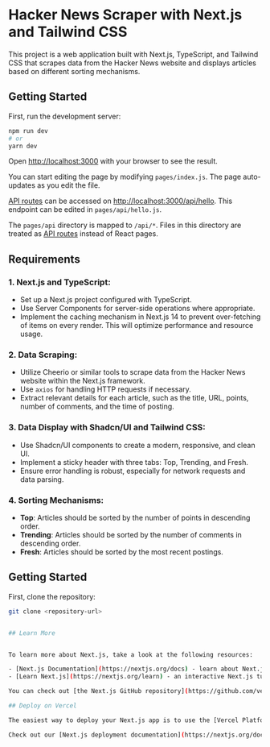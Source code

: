 # Hacker News Scraper with Next.js and Tailwind CSS

This project is a web application built with Next.js, TypeScript, and Tailwind CSS that scrapes data from the Hacker News website and displays articles based on different sorting mechanisms.

## Getting Started

First, run the development server:

```bash
npm run dev
# or
yarn dev
```

Open [http://localhost:3000](http://localhost:3000) with your browser to see the result.

You can start editing the page by modifying `pages/index.js`. The page auto-updates as you edit the file.

[API routes](https://nextjs.org/docs/api-routes/introduction) can be accessed on [http://localhost:3000/api/hello](http://localhost:3000/api/hello). This endpoint can be edited in `pages/api/hello.js`.

The `pages/api` directory is mapped to `/api/*`. Files in this directory are treated as [API routes](https://nextjs.org/docs/api-routes/introduction) instead of React pages.


## Requirements

### 1. Next.js and TypeScript:
- Set up a Next.js project configured with TypeScript.
- Use Server Components for server-side operations where appropriate.
- Implement the caching mechanism in Next.js 14 to prevent over-fetching of items on every render. This will optimize performance and resource usage.

### 2. Data Scraping:
- Utilize Cheerio or similar tools to scrape data from the Hacker News website within the Next.js framework.
- Use `axios` for handling HTTP requests if necessary.
- Extract relevant details for each article, such as the title, URL, points, number of comments, and the time of posting.

### 3. Data Display with Shadcn/UI and Tailwind CSS:
- Use Shadcn/UI components to create a modern, responsive, and clean UI.
- Implement a sticky header with three tabs: Top, Trending, and Fresh.
- Ensure error handling is robust, especially for network requests and data parsing.

### 4. Sorting Mechanisms:
- **Top**: Articles should be sorted by the number of points in descending order.
- **Trending**: Articles should be sorted by the number of comments in descending order.
- **Fresh**: Articles should be sorted by the most recent postings.

## Getting Started

First, clone the repository:

```bash
git clone <repository-url>


## Learn More


To learn more about Next.js, take a look at the following resources:

- [Next.js Documentation](https://nextjs.org/docs) - learn about Next.js features and API.
- [Learn Next.js](https://nextjs.org/learn) - an interactive Next.js tutorial.

You can check out [the Next.js GitHub repository](https://github.com/vercel/next.js/) - your feedback and contributions are welcome!

## Deploy on Vercel

The easiest way to deploy your Next.js app is to use the [Vercel Platform](https://vercel.com/new?utm_medium=default-template&filter=next.js&utm_source=create-next-app&utm_campaign=create-next-app-readme) from the creators of Next.js.

Check out our [Next.js deployment documentation](https://nextjs.org/docs/deployment) for more details.
